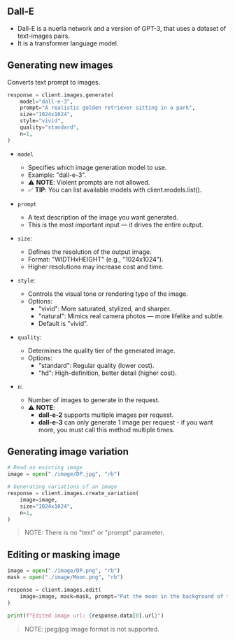 ## Dall-E

- Dall-E is a nuerla network and a version of GPT-3, that uses a dataset of text-images pairs.
- It is a transformer language model.

## Generating new images

Converts text prompt to images.

```python
response = client.images.generate(
    model="dall-e-3",  
    prompt="A realistic golden retriever sitting in a park",
    size="1024x1024",
    style="vivid",
    quality="standard",
    n=1,
)
```

- `model`
    - Specifies which image generation model to use.
    - Example: "dall-e-3".
    - ⚠️ **NOTE**: Violent prompts are not allowed.
    - ✅ **TIP**: You can list available models with client.models.list().
- `prompt`
    - A text description of the image you want generated.
    - This is the most important input — it drives the entire output.
- `size`:
    - Defines the resolution of the output image.
    - Format: "WIDTHxHEIGHT" (e.g., "1024x1024").
    - Higher resolutions may increase cost and time.

- `style`:
    -   Controls the visual tone or rendering type of the image.
    - Options:
        - "vivid": More saturated, stylized, and sharper.
        - "natural": Mimics real camera photos — more lifelike and subtle.
        - Default is "vivid".
- `quality`:
    - Determines the quality tier of the generated image.
    - Options:
        - "standard": Regular quality (lower cost).
        - "hd": High-definition, better detail (higher cost).
- `n`:
    - Number of images to generate in the request.
    - ⚠️ **NOTE**:
        - **dall-e-2** supports multiple images per request.
        - **dall-e-3** can only generate 1 image per request - if you want more, you must call this method multiple times.


## Generating image variation

```python
# Read an existing image
image = open("./image/DP.jpg", "rb")

# Generating variations of an image
response = client.images.create_variation(
    image=image,
    size="1024x1024",
    n=1,
)
```

> NOTE: There is no "text" or "prompt" parameter.

## Editing or masking image

```python
image = open("./image/DP.png", "rb")
mask = open("./image/Moon.png", "rb")

response = client.images.edit(
    image=image, mask=mask, prompt="Put the moon in the background of the DP"
)

print(f"Edited image url: {response.data[0].url}")
```

> NOTE: jpeg/jpg image format is not supported.